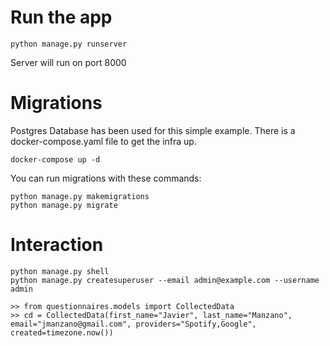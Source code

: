 # Run the app

```
python manage.py runserver
```

Server will run on port 8000

# Migrations
Postgres Database has been used for this simple example. There is a docker-compose.yaml file to get the infra up.

```
docker-compose up -d
```

You can run migrations with these commands:

```
python manage.py makemigrations
python manage.py migrate
```

# Interaction
```
python manage.py shell
python manage.py createsuperuser --email admin@example.com --username admin
```

```
>> from questionnaires.models import CollectedData
>> cd = CollectedData(first_name="Javier", last_name="Manzano", email="jmanzano@gmail.com", providers="Spotify,Google", created=timezone.now())
```